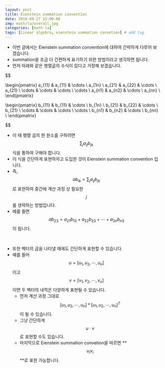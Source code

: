 ```yaml
---
layout: post
title: Eienstein summation convention  
date: 2018-09-27 15:00:00
img: math/la/overall.jpg
categories: [math-la] 
tags: [Linear algebra, eienstein summation convetion] # add tag
---
```


- 이번 글에서는 Eienstein summation convention에 대하여 간략하게 다루어 보겠습니다.
- summation을 조금 더 간편하게 표기하기 위한 방법이라고 생각하면 됩니다.
- 먼저 아래와 같은 행렬곱의 수식이 있다고 가정해 보겠습니다.

$$ 

\begin{pmatrix}
a_{11} & a_{11} & \cdots \ a_{1n} \\
a_{21} & a_{22} & \cdots \ a_{21} \\
\cdots & \cdots & \cdots \ \cdots \\
a_{n1} & a_{n2} & \cdots \ a_{nn} \\
\end{pmatrix}

\begin{pmatrix}
b_{11} & b_{11} & \cdots \ b_{1n} \\
b_{21} & b_{22} & \cdots \ b_{21} \\
\cdots & \cdots & \cdots \ \cdots \\
b_{n1} & b_{n2} & \cdots \ b_{nn} \\
\end{pmatrix}

$$

- 이 때 행렬 곱의 한 원소를 구하려면 $$ \sum_{j}a_{ij}b_{jk} $$ 식을 통하여 구해야 합니다.
- 이 식을 간단하게 표현하자고 도입한 것이 Eienstein summation convention 입니다.
- 즉, $$ ab_{ik} = \sum_{j}a_{ij}b_{jk} $$ 로 표현하여 중간에 계산 과정 상 필요한 $$ j $$ 를 생략하는 방법입니다.
- 예를 들면 $$ ab_{23} = a_{21}b_{13} + a_{22}b_{23} + \cdots + a_{2n}b_{n3} $$ 이 됩니다.

<br>

- 또한 벡터의 곱을 나타낼 때에도 간단하게 표현할 수 있습니다.
- 예를 들어 $$ u = [u_{1}, u_{2}, \cdots, u_{n}] $$ 이고 $$ v = [v_{1}, v_{2}, \cdots, v_{n}] $$ 이면 두 벡터의 내적은 다양하게 표현될 수 있습니다.
    - 먼저 계산 과정 그대로 $$ [u_{1}, u_{2}, \cdots, u_{n}]*[u_{1}, u_{2}, \cdots, u_{n}]^{T} $$이 될 수 있습니다.
    - 그냥 간단하게 $$ u \cdot v $$로 표현할 수도 있습니다.
    - 마지막으로 Eienstein summation convetion을 따르면 **$$ u_{i}v_{i} $$**로 표현 가능합니다.

 
